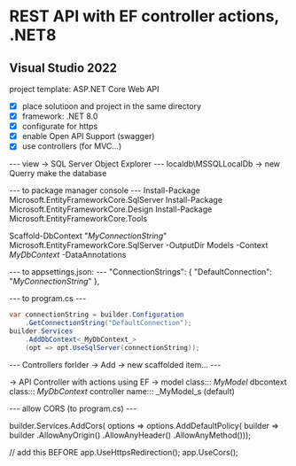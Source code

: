 # REST API with EF controller actions, .NET8
## Visual Studio 2022
project template: ASP.NET Core Web API
- [x] place solutioon and project in the same directory
- [x] framework: .NET 8.0
- [x] configurate for https
- [x] enable Open API Support (swagger)
- [x] use controllers (for MVC...)

--- view ->  SQL Server Object Explorer --- 
localdb\MSSQLLocalDb -> new Querry
<magic>make the database</magic> 

--- to package manager console ---
Install-Package Microsoft.EntityFrameworkCore.SqlServer
Install-Package Microsoft.EntityFrameworkCore.Design
Install-Package Microsoft.EntityFrameworkCore.Tools

Scaffold-DbContext "_MyConnectionString_" Microsoft.EntityFrameworkCore.SqlServer -OutputDir Models -Context _MyDbContext_ -DataAnnotations

--- to appsettings.json: ---
"ConnectionStrings": {
    "DefaultConnection": "_MyConnectionString_"
  },

--- to program.cs ---
```cs
var connectionString = builder.Configuration
	.GetConnectionString("DefaultConnection");
builder.Services
	.AddDbContext<_MyDbContext_>
	(opt => opt.UseSqlServer(connectionString));
```
	
--- Controllers forlder -> Add -> new scaffolded item... ---

-> API Controller with actions using EF ->
model class::: _MyModel_
dbcontext class::: _MyDbContext_
controller name::: _MyModel_s (default)

--- allow CORS (to program.cs) ---

builder.Services.AddCors(
    options => options.AddDefaultPolicy(
        builder => builder
        .AllowAnyOrigin()
        .AllowAnyHeader()
        .AllowAnyMethod()));

// add this BEFORE app.UseHttpsRedirection();
app.UseCors();